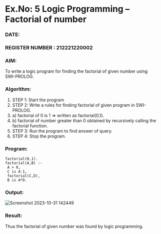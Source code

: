 # Ex.No: 5   Logic Programming – Factorial of number   
### DATE:                                                                            
### REGISTER NUMBER : 212221220002
### AIM: 
To  write  a logic program for finding the factorial of given number using SWI-PROLOG. 
### Algorithm:
1. STEP 1: Start the program
2. STEP 2:  Write a rules for finding factorial of given program in SWI-PROLOG.
3.   a)	factorial of 0 is 1 => written as factorial(0,1).
4.   b)	factorial of number greater than 0 obtained by recursively calling the factorial    function.
5. STEP 3: Run the program  to find answer of  query.
6. STEP 4: Stop the program.

### Program:
```
factorial(0,1). 
factorial(A,B) :- 
 A > 0, 
 C is A-1, 
 factorial(C,D), 
 B is A*D.
```
### Output:

![Screenshot 2023-10-31 142449](https://github.com/Aishwarya-TM/AI_Lab_2023-24/assets/127846109/dbcd0ed0-8b2d-4c6b-a98e-b1fd427e36b9)


### Result:
Thus the factorial of given number was found by logic programming. 
